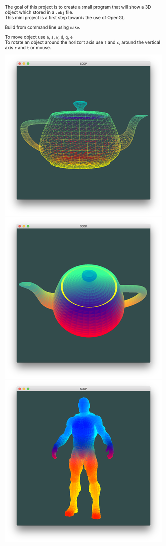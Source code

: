 The goal of this project is to create a small program that will show a 3D object which stored in a `.obj` file.  
This mini project is a first step towards the use of OpenGL.  

Build from command line using `make`.  

To move object use `a`, `s`, `w`, `d`, `q`, `e`  
To rotate an object around the horizont axis use `f` and `c`,
around the vertical axis `r` and `t` or mouse.  

<img src="./resources/teapot_lines.png" width="800"/>
<img src="./resources/teapot.png" width="800"/>
<img src="./resources/nanosuit.png" width="800"/>